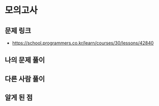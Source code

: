 # 모의고사

## 문제 링크

- https://school.programmers.co.kr/learn/courses/30/lessons/42840

## 나의 문제 풀이

## 다른 사람 풀이

## 알게 된 점
